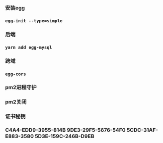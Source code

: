 ### 安装egg
### `egg-init --type=simple`
### 后端
### `yarn add egg-mysql`
### 跨域
### `egg-cors`


### pm2进程守护

### pm2关闭


### 证书秘钥  

### C4A4-EDD9-3955-814B 9DE3-29F5-5676-54F0 5CDC-31AF-E883-3580 5D3E-159C-246B-D9EB